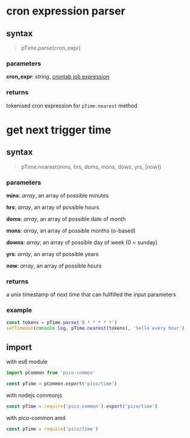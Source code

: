 # cron expression parser
## syntax
> pTime.parse(cron_expr)

### parameters
__cron_expr__: _string_, [crontab job expression](https://en.wikipedia.org/wiki/Cron#CRON_expression)

### returns
tokenised cron expression for `pTime.nearest` method

# get next trigger time
## syntax
> pTime.nearest(mins, hrs, doms, mons, dows, yrs, [now])

### parameters
__mins__: _array_, an array of possible minutes

__hrs__: _array_, an array of possible hours

__doms__: _array_, an array of possible date of month

__mons__: _array_, an array of possible months (o-based)

__downs__: _array_, an array of possible day of week (0 = sunday)

__yrs__: _array_, an array of possible years

__now__: _array_, an array of possible hours

### returns
a unix timestamp of next time that can fullfilled the input parameters

### example
```js
const tokens = pTime.parse('0 * * * * *')
setTimeout(console.log, pTime.nearest(tokens), 'hello every hour')
```

## import

with es6 module

```js
import pCommon from 'pico-common'

const pTime = pCommon.export('pico/time')
```

with nodejs commonjs

```js
const pTime = require('pico-common').export('pico/time')
```

with pico-common amd

```js
const pTime = require('pico/time')
```

